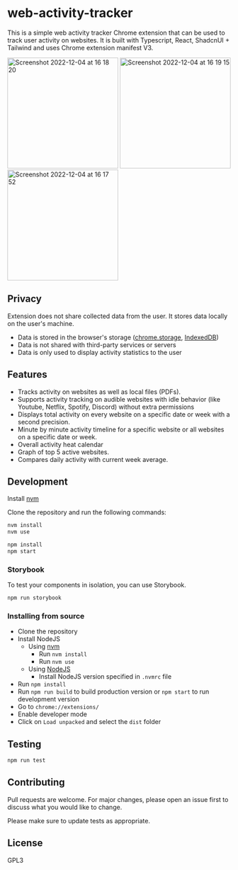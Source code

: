 # web-activity-tracker

This is a simple web activity tracker Chrome extension that can be used to track user activity on websites. It is built with Typescript, React, ShadcnUI + Tailwind and uses Chrome extension manifest V3.

<span>
<img width="250" alt="Screenshot 2022-12-04 at 16 18 20" src="https://github.com/user-attachments/assets/041acffb-3f4a-4abe-8e3c-ec8ff81b27dd">
<img width="250" alt="Screenshot 2022-12-04 at 16 19 15" src="https://github.com/user-attachments/assets/062e1da2-cc91-4af5-95fb-64afc3518e81">
<img width="250" alt="Screenshot 2022-12-04 at 16 17 52" src="https://github.com/user-attachments/assets/44624aa2-15b4-41d3-8860-775ec1fdd918">
</span>

## Privacy

Extension does not share collected data from the user. It stores data locally on the user's machine.

- Data is stored in the browser's storage ([chrome.storage](https://developer.chrome.com/docs/apps/manifest/storage/), [IndexedDB](https://developer.mozilla.org/en-US/docs/Web/API/IndexedDB_API))
- Data is not shared with third-party services or servers
- Data is only used to display activity statistics to the user

## Features

- Tracks activity on websites as well as local files (PDFs).
- Supports activity tracking on audible websites with idle behavior (like Youtube, Netflix, Spotify, Discord) without extra permissions
- Displays total activity on every website on a specific date or week with a second precision.
- Minute by minute activity timeline for a specific website or all websites on a specific date or week.
- Overall activity heat calendar
- Graph of top 5 active websites.
- Compares daily activity with current week average.

## Development

Install [nvm](https://github.com/nvm-sh/nvm)

Clone the repository and run the following commands:

```bash
nvm install
nvm use

npm install
npm start
```

### Storybook

To test your components in isolation, you can use Storybook.

```bash
npm run storybook
```

### Installing from source

- Clone the repository
- Install NodeJS
  - Using [nvm](https://github.com/nvm-sh/nvm)
    - Run `nvm install`
    - Run `nvm use`
  - Using [NodeJS](https://nodejs.org/en/download/prebuilt-installer)
    - Install NodeJS version specified in `.nvmrc` file
- Run `npm install`
- Run `npm run build` to build production version or `npm start` to run development version
- Go to `chrome://extensions/`
- Enable developer mode
- Click on `Load unpacked` and select the `dist` folder

## Testing

```bash
npm run test
```

## Contributing

Pull requests are welcome. For major changes, please open an issue first to discuss what you would like to change.

Please make sure to update tests as appropriate.

## License

GPL3
